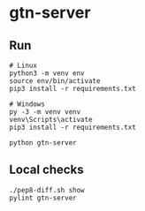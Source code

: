 # gtn-server

## Run

    # Linux
    python3 -m venv env
    source env/bin/activate
    pip3 install -r requirements.txt

    # Windows
    py -3 -m venv venv
    venv\Scripts\activate
    pip3 install -r requirements.txt

    python gtn-server


## Local checks

    ./pep8-diff.sh show
    pylint gtn-server
